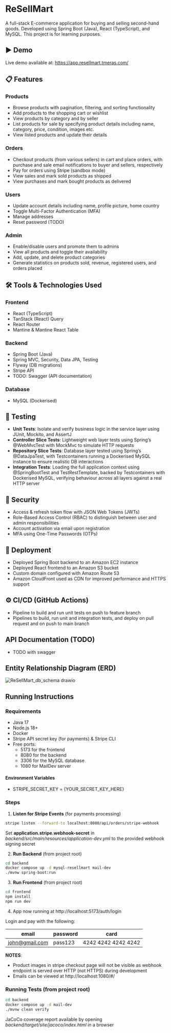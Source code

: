 # ReSellMart
A full-stack E-commerce application for buying and selling second-hand goods. Developed using Spring Boot (Java), React (TypeScript), and MySQL. This project is for learning purposes.

## ▶️ Demo
Live demo available at: https://app.resellmart.tmeras.com/ 

## 📋 Features
### Products
- Browse products with pagination, filtering, and sorting functionality
- Add products to the shopping cart or wishlist
- View products by category and by seller
- List products for sale by specifying product details including name, category, price, condition, images etc.
- View listed products and update their details

### Orders
- Checkout products (from various sellers) in cart and place orders, with purchase and sale email notifications to buyer and sellers, respectively
- Pay for orders using Stripe (sandbox mode)
- View sales and mark sold products as shipped
- View purchases and mark bought products as delivered

### Users
- Update account details including name, profile picture, home country
- Toggle Multi-Factor Authentication (MFA)
- Manage addresses
- Reset password (TODO)

### Admin
- Enable/disable users and promote them to admins
- View all products and toggle their availability
- Add, update, and delete product categories
- Generate statistics on products sold, revenue, registered users, and orders placed


## 🛠️ Tools & Technologies Used
### Frontend
- React (TypeScript)
- TanStack (React) Query
- React Router
- Mantine & Mantine React Table

### Backend
- Spring Boot (Java)
- Spring MVC, Security, Data JPA, Testing
- Flyway (DB migrations)
- Stripe API
-  TODO: Swagger (API documentation)

### Database
- MySQL (Dockerised)
  

## 🧪 Testing
- **Unit Tests**: Isolate and verify business logic in the service layer using JUnit, Mockito, and AssertJ
- **Controller Slice Tests**: Lightweight web layer tests using Spring’s @WebMvcTest with MockMvc to simulate HTTP requests
- **Repository Slice Tests**: Database layer tested using Spring’s @DataJpaTest, with Testcontainers running a Dockerised MySQL instance to ensure realistic DB interactions
- **Integration Tests**: Loading the full application context using @SpringBootTest and TestRestTemplate, backed by Testcontainers with Dockerised MySQL, verifying behaviour across all layers against a real HTTP server


## 🔐 Security 
- Access & refresh token flow with JSON Web Tokens (JWTs)
- Role-Based Access Control (RBAC) to distinguish between user and admin responsibilities
- Account activation via email upon registration
- MFA using One-Time Passwords (OTPs)
  

## 🚀 Deployment
- Deployed Spring Boot backend to an Amazon EC2 instance
- Deployed React frontend to an Amazon S3 bucket
- Custom domain configured with Amazon Route 53
- Amazon CloudFront used as CDN for improved performance and HTTPS support
  

## ⚙️ CI/CD (GitHub Actions)
- Pipeline to build and run unit tests on push to feature branch
- Pipelines to build, run unit and integration tests, and deploy on pull request and on push to main branch


## API Documentation (TODO)
- TODO with swagger


## Entity Relationship Diagram (ERD)
![ReSellMart_db_schema drawio](https://github.com/user-attachments/assets/dc7b92de-76c0-4a0f-9472-bb0799c2d553)


## Running Instructions
### Requirements
- Java 17
- Node.js 18+
- Docker
- Stripe API secret key (for payments) & Stripe CLI
- Free ports:
    -   5173 for the frontend
	-	8080 for the backend
	-	3306 for the MySQL database
    -   1080 for MailDev server

#### Environment Variables 
- STRIPE_SECRET_KEY = {YOUR_SECRET_KEY_HERE}

### Steps
1. **Listen for Stripe Events** (for payments processing)
```bash
stripe listen --forward-to localhost:8080/api/orders/stripe-webhook
```
Set **application.stripe.webhook-secret** in *backend/src/main/resources/application-dev.yml* to
the provided webhook signing secret

2. **Run Backend**
(from project root)
```bash
cd backend
docker compose up -d mysql-resellmart mail-dev
./mvnw spring-boot:run
```

3. **Run Frontend** (from project root)
```bash
cd frontend
npm install
npm run dev
```
4. App now running at http://localhost:5173/auth/login  

Login and pay with the following:

| email         | password    | card |
|--------------|--------------|--------------|
| john@gmail.com| pass123| 4242 4242 4242 4242 |

**NOTES**:
-  Product images in stripe checkout page will not be visible as webhook endpoint is served over HTTP (not HTTPS) during development
- Emails can be viewed at http://localhost:1080/#/

### Running Tests (from project root)
```bash
cd backend
docker compose up -d mail-dev
./mvnw clean verify
```
JaCoCo coverage report available by opening *backend/target/site/jacoco/index.html* in a browser

